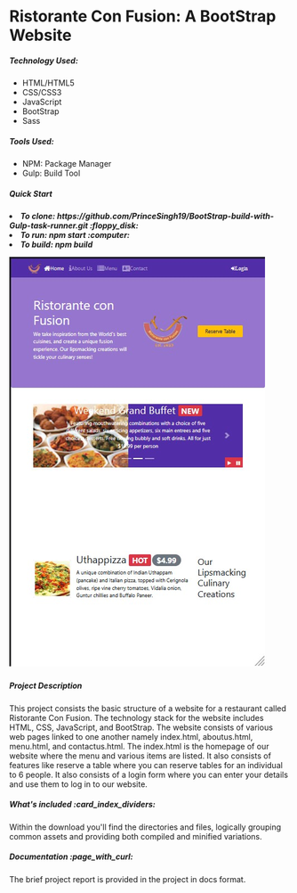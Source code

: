<h1>Ristorante Con Fusion: A BootStrap Website</h1>
<h5>Technology Used:</h5>
<ul>
  <li>HTML/HTML5</li>
  <li>CSS/CSS3</li>
  <li>JavaScript</li>
  <li>BootStrap</li>
  <li>Sass</li>
</ul>
<h5>Tools Used:</h5>
<ul>
  <li>NPM: Package Manager</li>
  <li>Gulp: Build Tool</li>
</ul>
<h5>Quick Start<h5>
<p>
<li>To clone: https://github.com/PrinceSingh19/BootStrap-build-with-Gulp-task-runner.git <span>:floppy_disk:</span></li>
<li>To run: npm start <span>:computer:</span></li>
<li>To build: npm build</li>
</p>

<img src="./img/.jpg" alt="Homepage">
<h5>Project Description</h5>
<p>
This project consists the basic structure of a website for a restaurant called Ristorante Con Fusion. The technology stack for the website includes HTML, CSS, JavaScript, and BootStrap. The website consists of various web pages linked to one another namely index.html, aboutus.html, menu.html, and contactus.html. The index.html is the homepage of our website where the menu and various items are listed. It also consists of features like reserve a table where you can reserve tables for an individual to 6 people. It also consists of a login form where you can enter your details and use them to log in to our website.
</p>
<h5>What's included <span>:card_index_dividers:</span></h5>
<p>Within the download you'll find the directories and files, logically grouping common assets and providing both compiled and minified variations.</p>
<h5>Documentation <span>:page_with_curl:</span></h5>
<p>The brief project report is provided in the project in docs format.</p>
